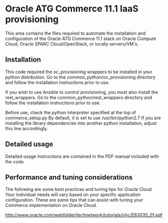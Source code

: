 # Oracle ATG Commerce 11.1 IaaS provisioning

This area contains the files required to automate the installation and configuration of the Oracle ATG Commerce 11.1 stack on Oracle Compute Cloud, Oracle SPARC Cloud/OpenStack, or locally servers/VM's.

## Installation
This code required the oc_provisioning wrappers to be installed in your python distribution.
Go to the common_python/oc_provisioning directory and follow the installation instructions prior to use.

If you wish to use Ansible to control provisioning, you must also install the rest_wrappers.
Go to the common_python/rest_wrappers directory and follow the installation instructions prior to use.

Before use, check the python interpreter specified at the top of commerce_setup.py
By default, it is set to use /usr/bin/python2.7
If you are installing the library dependencies into another python installation, adjust this line accordingly.

## Detailed usage
Detailed usage instructions are contained in the PDF manual included with the code.

## Performance and tuning considerations
The following are some best practices and tuning tips for Oracle Cloud.  
Your individual needs will vary based on your specific application configuration. These are some tips that can assist with tuning your Commerce implementation on Oracle Cloud.  

http://www.oracle.com/webfolder/technetwork/tutorials/ohc/E83035_01.pdf

